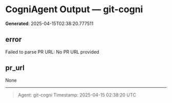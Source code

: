 # CogniAgent Output — git-cogni

**Generated**: 2025-04-15T02:38:20.777511

## error
Failed to parse PR URL: No PR URL provided

## pr_url
None

---
> Agent: git-cogni
> Timestamp: 2025-04-15 02:38:20 UTC